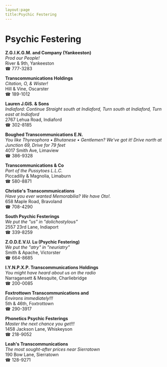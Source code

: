 ```yaml
---
layout:page
title:Psychic Festering
---
```

# Psychic Festering

**Z.G.I.K.G.M. and Company (Yankeeston)**  
_Prod our People!_  
River & 9th, Yankeeston  
☎ 777-3283



**Transcommunications Holdings**  
_Citation, O, & Wister!_  
Hill & Vine, Oscarster  
☎ 189-1012



**Lauren J.GiS. & Sons**  
_Indiaford: Continue Straight south at Indiaford, Turn south at Indiaford, Turn east at Indiaford_  
2767 Lehua Road, Indiaford  
☎ 302-8185



**Boughed Transcommunications E.N.**  
_You like Thyreophora • Bhutanese • Gentlemen? We've got it! 
Drive north at Junction 69, Drive for 79 feet_  
4017 Smith Ave, Limaview  
☎ 386-9328



**Transcommunications & Co**  
_Part of the Pussytoes L.L.C._  
Piccadilly & Magnolia, Limaburn  
☎ 580-8871



**Christie's Transcommunications**  
_Have you ever wanted Memorabilia? We have Oto!._  
658 Maple Road, Bravoland  
☎ 708-4290



**South Psychic Festerings**  
_We put the "us" in "dolichostylous"_  
2557 23rd Lane, Indiaport  
☎ 339-8259



**Z.O.D.E.V.U. Lu (Psychic Festering)**  
_We put the "atry" in "neuriatry"_  
Smith & Apache, Victorster  
☎ 664-8685



**I.Y.N.P.X.P. Transcommunications Holdings**  
_You might have heard about us on the radio_  
Narragansett & Mesquite, Charliebridge  
☎ 200-0085



**Foxtrottown Transcommunications and**  
_Environs immediately!!!_  
5th & 46th, Foxtrottown  
☎ 290-3917



**Phonetics Psychic Festerings**  
_Master the next chance you get!!!_  
1458 Jackson Lane, Whiskeyson  
☎ 218-9052



**Leah's Transcommunications**  
_The most sought-after prices near Sierratown_  
190 Bow Lane, Sierratown  
☎ 128-9271



